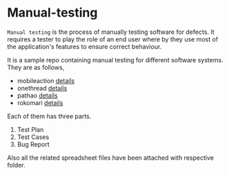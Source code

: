 # Manual-testing

`Manual testing` is the process of manually testing software for defects. It requires a tester to play the role of an end user where by they use most of the application's features to ensure correct behaviour.

It is a sample repo containing manual testing for different software systems. They are as follows,

- mobileaction [details](mobileaction-testcases/README.md)
- onethread [details](onethread-testcases/README.md)
- pathao [details](pathao-testcases/README.md)
- rokomari [details](rokomari-testcases/README.md)

Each of them has three parts.

01. Test Plan
02. Test Cases
03. Bug Report

Also all the related spreadsheet files have been attached with respective folder.
